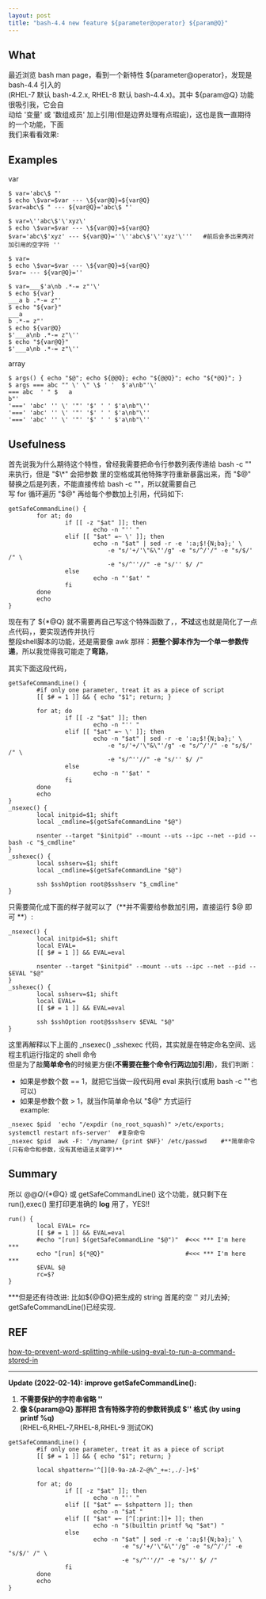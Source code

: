 ```yaml
---
layout: post
title: "bash-4.4 new feature ${parameter@operator} ${param@Q}"
---
```


## What
最近浏览 bash man page，看到一个新特性 ${parameter@operator}，发现是 bash-4.4 引入的  
(RHEL-7 默认 bash-4.2.x, RHEL-8 默认 bash-4.4.x)。其中 ${param@Q} 功能很吸引我，它会自  
动给 '变量' 或 '数组成员' 加上引用(但是边界处理有点瑕疵)，这也是我一直期待的一个功能，下面  
我们来看看效果:

## Examples
var
```
$ var='abc\$ "'
$ echo \$var=$var --- \${var@Q}=${var@Q}
$var=abc\$ " --- ${var@Q}='abc\$ "'

$ var=\''abc\$'\'xyz\'
$ echo \$var=$var --- \${var@Q}=${var@Q}
$var='abc\$'xyz' --- ${var@Q}=''\''abc\$'\''xyz'\'''   #前后会多出来两对加引用的空字符 ''

$ var=
$ echo \$var=$var --- \${var@Q}=${var@Q}
$var= --- ${var@Q}=''

$ var=___$'a\nb .*-= z"'\'
$ echo ${var}
___a b .*-= z"'
$ echo "${var}"
___a
b .*-= z"'
$ echo ${var@Q}
$'___a\nb .*-= z"\''
$ echo "${var@Q}"
$'___a\nb .*-= z"\''
```

array
```
$ args() { echo "$@"; echo ${@@Q}; echo "${@@Q}"; echo "${*@Q}"; }
$ args === abc "" \' \" \$ ' '  $'a\nb"'\'
=== abc  ' " $   a
b"'
'===' 'abc' '' \' '"' '$' ' ' $'a\nb"\''
'===' 'abc' '' \' '"' '$' ' ' $'a\nb"\''
'===' 'abc' '' \' '"' '$' ' ' $'a\nb"\''
```


## Usefulness
首先说我为什么期待这个特性，曾经我需要把命令行参数列表传递给 bash -c "" 来执行，但是 "$\*" 会把参数  
里的空格或其他特殊字符重新暴露出来，而 "$@" 替换之后是列表，不能直接传给 bash -c ""，所以就需要自己  
写 for 循环遍历 "$@" 再给每个参数加上引用，代码如下:
```
getSafeCommandLine() {
        for at; do
                if [[ -z "$at" ]]; then
                        echo -n "'' "
                elif [[ "$at" =~ \' ]]; then
                        echo -n "$at" | sed -r -e ':a;$!{N;ba};' \
                            -e "s/'+/'\"&\"'/g" -e "s/^/'/" -e "s/$/' /" \
                            -e "s/^''//" -e "s/'' $/ /"
                else
                        echo -n "'$at' "
                fi
        done
        echo
}
```

现在有了 ${\*@Q} 就不需要再自己写这个特殊函数了，，**不过**这也就是简化了一点点代码，，要实现透传并执行  
整段shell脚本的功能，还是需要像 awk 那样：**把整个脚本作为一个单一参数传递**，所以我觉得我可能走了**弯路**，  

其实下面这段代码，
```
getSafeCommandLine() {
        #if only one parameter, treat it as a piece of script 
        [[ $# = 1 ]] && { echo "$1"; return; }

        for at; do
                if [[ -z "$at" ]]; then
                        echo -n "'' "
                elif [[ "$at" =~ \' ]]; then
                        echo -n "$at" | sed -r -e ':a;$!{N;ba};' \
                            -e "s/'+/'\"&\"'/g" -e "s/^/'/" -e "s/$/' /" \
                            -e "s/^''//" -e "s/'' $/ /"
                else
                        echo -n "'$at' "
                fi
        done
        echo
}
_nsexec() {
        local initpid=$1; shift
        local _cmdline=$(getSafeCommandLine "$@")

        nsenter --target "$initpid" --mount --uts --ipc --net --pid -- bash -c "$_cmdline"
}
_sshexec() {
        local sshserv=$1; shift
        local _cmdline=$(getSafeCommandLine "$@")

        ssh $sshOption root@$sshserv "$_cmdline"
}
```

只需要简化成下面的样子就可以了（**并不需要给参数加引用，直接运行 $@ 即可 **）:
```
_nsexec() {
        local initpid=$1; shift
        local EVAL=
        [[ $# = 1 ]] && EVAL=eval

        nsenter --target "$initpid" --mount --uts --ipc --net --pid -- $EVAL "$@"
}
_sshexec() {
        local sshserv=$1; shift
        local EVAL=
        [[ $# = 1 ]] && EVAL=eval

        ssh $sshOption root@$sshserv $EVAL "$@"
}
```

这里再解释以下上面的 \_nsexec() \_sshexec 代码，其实就是在特定命名空间、远程主机运行指定的 shell 命令  
但是为了敲**简单命令**的时候更方便(**不需要在整个命令行两边加引用**)，我们判断：  
  - 如果是参数个数 == 1，就把它当做一段代码用 eval 来执行(或用 bash -c ""也可以)  
  - 如果是参数个数  > 1，就当作简单命令以 "$@" 方式运行  
example:
```
_nsexec $pid  'echo "/expdir (no_root_squash)" >/etc/exports; systemctl restart nfs-server'  #复杂命令
_nsexec $pid  awk -F: '/myname/ {print $NF}' /etc/passwd    #**简单命令(只有命令和参数，没有其他语法关键字)**
```


## Summary
所以 ${@@Q}/${\*@Q} 或 getSafeCommandLine() 这个功能，就只剩下在 run(),exec() 里打印更准确的 **log** 用了，YES!!  
```
run() {
        local EVAL= rc=
        [[ $# = 1 ]] && EVAL=eval
        #echo "[run] $(getSafeCommandLine "$@")"  #<<< *** I'm here ***
        echo "[run] ${*@Q}"                       #<<< *** I'm here ***
        $EVAL $@
        rc=$?
}
```
\*\**但是还有待改进: 比如${@@Q}把生成的 string 首尾的空 '' 对儿去掉; getSafeCommandLine()已经实现.


## REF
[how-to-prevent-word-splitting-while-using-eval-to-run-a-command-stored-in](https://stackoverflow.com/questions/42428777/how-to-prevent-word-splitting-while-using-eval-to-run-a-command-stored-in)


---


**Update (2022-02-14): improve getSafeCommandLine():**  
 1. **不需要保护的字符串省略 ''**  
 2. **像 ${param@Q} 那样把 含有特殊字符的参数转换成 $'' 格式 (by using printf %q)**  
(RHEL-6,RHEL-7,RHEL-8,RHEL-9 测试OK)  

```
getSafeCommandLine() {
        #if only one parameter, treat it as a piece of script
        [[ $# = 1 ]] && { echo "$1"; return; }

        local shpattern='^[][0-9a-zA-Z~@%^_+=:,./-]+$'

        for at; do
                if [[ -z "$at" ]]; then
                        echo -n "'' "
                elif [[ "$at" =~ $shpattern ]]; then
                        echo -n "$at "
                elif [[ "$at" =~ [^[:print:]]+ ]]; then
                        echo -n "$(builtin printf %q "$at") "
                else
                        echo -n "$at" | sed -r -e ':a;$!{N;ba};' \
                                -e "s/'+/'\"&\"'/g" -e "s/^/'/" -e "s/$/' /" \
                                -e "s/^''//" -e "s/'' $/ /"
                fi
        done
        echo
}
```
